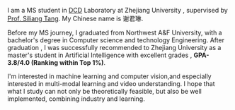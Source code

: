 
I am a MS student in [DCD](https://person.zju.edu.cn/yzhuang#582305) Laboratory at Zhejiang University , supervised by [Prof. Siliang Tang](https://person.zju.edu.cn/siliang). My Chinese name is 谢君琳.

Before my MS journey, I graduated from Northwest A&F University,
with a bachelor's degree in Computer science and technology Engineering.
After graduation , I was successfully recommended to Zhejiang University as a master's student in Artificial Intelligence with excellent grades , **GPA-3.8/4.0 (Ranking within Top 1%)**.

I'm interested in machine learning and computer vision,and especially interested in multi-modal learning and video understanding. I hope that what I study can not only be theoretically feasible, but also be well implemented, combining industry and learning.
